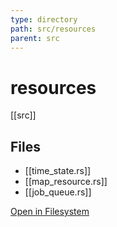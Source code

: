 ```yaml
---
type: directory
path: src/resources
parent: src
---
```


# resources
[[src]]

## Files
- [[time_state.rs]]
- [[map_resource.rs]]
- [[job_queue.rs]]


[Open in Filesystem](src/resources)
